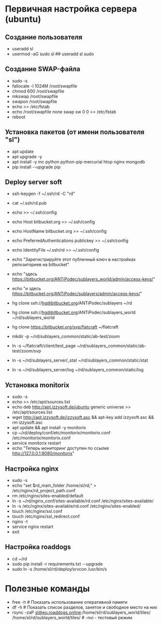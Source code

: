 
# Первичная настройка сервера (ubuntu)

## Создание пользователя

- useradd sl
- usermod -aG sudo sl  ## useradd sl sudo

## Создание SWAP-файла

- sudo -s
- fallocate -l 1024M /root/swapfile
- chmod 600 /root/swapfile
- mkswap /root/swapfile
- swapon /root/swapfile
- echo >> /etc/fstab
- echo /root/swapfile   none    swap    sw    0   0 >> /etc/fstab
- reboot

## Установка пакетов (от имени пользователя "sl")

- apt update
- apt upgrade -y
- apt install -y  mc python python-pip mercurial htop nginx mongodb
- pip install --upgrade pip

## Deploy server soft

- ssh-keygen -f ~/.ssh/rd -C "rd" 
- cat ~/.ssh/rd.pub
- echo                                      >> ~/.ssh/config
- echo Host bitbucket.org                   >> ~/.ssh/config
- echo   HostName bitbucket.org             >> ~/.ssh/config
- echo   PreferredAuthentications publickey >> ~/.ssh/config
- echo   IdentityFile ~/.ssh/rd             >> ~/.ssh/config
- echo "Зарегистрируйте этот публичный ключ в настройках репозиториев на bitbucket"
- echo "здесь   https://bitbucket.org/ANTiPodec/sublayers_world/admin/access-keys/"
- echo "и здесь https://bitbucket.org/ANTiPodec/sublayers/admin/access-keys/"

- hg clone ssh://hg@bitbucket.org/ANTiPodec/sublayers ~/rd
- hg clone ssh://hg@bitbucket.org/ANTiPodec/sublayers_world ~/rd/sublayers_world

- hg clone https://bitbucket.org/svp/flatcraft ~/flatcraft
- mkdir -p ~/rd/sublayers_common/static/ab-test/zoom
- ln -s ~/flatcraft/client/test_page ~/rd/sublayers_common/static/ab-test/zoom/svp

- ln -s ~/rd/sublayers_server/_stat ~/rd/sublayers_common/static/stat
- ln -s ~/rd/sublayers_server/log ~/rd/sublayers_common/static/log


## Установка monitorix

- sudo -s
- echo >> /etc/apt/sources.list
- echo deb http://apt.izzysoft.de/ubuntu generic universe >> /etc/apt/sources.list
- wget http://apt.izzysoft.de/izzysoft.asc && apt-key add izzysoft.asc && rm izzysoft.asc
- apt update && apt install -y  monitorix
- cp ~/rd/deploy/conf/etc/monitorix/monitorix.conf /etc/monitorix/monitorix.conf
- service monitorix restart
- echo "Теперь мониторинг доступен по ссылке http://127.0.0.1:8080/monitorix"


## Настройка nginx

- sudo -s
- echo "set \$rd_main_folder /home/sl/rd;" > /etc/nginx/rd_project_path.conf
- rm /etc/nginx/sites-enabled/default
- ln -s ~/rd/nginx_conf/sites-available/rd.conf /etc/nginx/sites-available/
- ln -s /etc/nginx/sites-available/rd.conf /etc/nginx/sites-enabled/
- touch /etc/nginx/ssl.conf
- touch /etc/nginx/ssl_redirect.conf
- nginx -t
- service nginx restart
- exit

## Настройка roaddogs

- cd ~/rd
- sudo pip install -r requirements.txt --upgrade
- sudo ln -s /home/sl/rd/deploy/srvcon /usr/bin/s

# Полезные команды

- free -h  # Показать использование оперативной памяти
- df -h    # Показать список разделов, занятое и свободное место на них
- rsync -zaP sl@eu.roaddogs.online:/home/sl/rd/sublayers_world/tiles/ /home/sl/rd/sublayers_world/tiles/  # -nvi - тестовый режим

